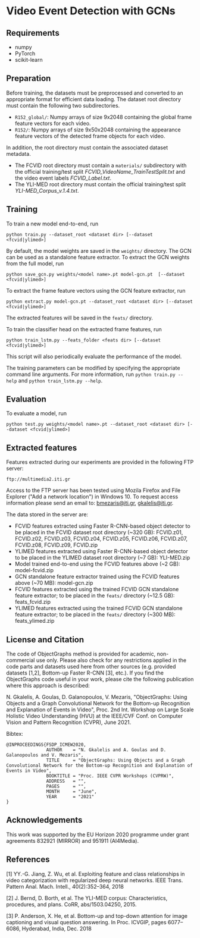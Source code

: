 # Video Event Detection with GCNs

## Requirements

* numpy
* PyTorch
* scikit-learn

## Preparation

Before training, the datasets must be preprocessed and converted to an appropriate format for efficient data loading. The dataset root directory must contain the following two subdirectories.
* ```R152_global/```: Numpy arrays of size 9x2048 containing the global frame feature vectors for each video.
* ```R152/```: Numpy arrays of size 9x50x2048 containing the appearance feature vectors of the detected frame objects for each video.

In addition, the root directory must contain the associated dataset metadata.
* The FCVID root directory must contain a ```materials/``` subdirectory with the official training/test split _FCVID\_VideoName\_TrainTestSplit.txt_ and the video event labels _FCVID\_Label.txt_.
* The YLI-MED root directory must contain the official training/test split _YLI-MED\_Corpus\_v.1.4.txt_.

## Training

To train a new model end-to-end, run
```
python train.py --dataset_root <dataset dir> [--dataset <fcvid|ylimed>]
```
By default, the model weights are saved in the ```weights/``` directory. The GCN can be used as a standalone feature extractor. To extract the GCN weights from the full model, run
```
python save_gcn.py weights/<model name>.pt model-gcn.pt  [--dataset <fcvid|ylimed>]
```

To extract the frame feature vectors using the GCN feature extractor, run
```
python extract.py model-gcn.pt --dataset_root <dataset dir> [--dataset <fcvid|ylimed>]
```
The extracted features will be saved in the ```feats/``` directory.

To train the classifier head on the extracted frame features, run
```
python train_lstm.py --feats_folder <feats dir> [--dataset <fcvid|ylimed>]
```
This script will also periodically evaluate the performance of the model.

The training parameters can be modified by specifying the appropriate command line arguments. For more information, run ```python train.py --help``` and
```python train_lstm.py --help```.

## Evaluation

To evaluate a model, run
```
python test.py weights/<model name>.pt --dataset_root <dataset dir> [--dataset <fcvid|ylimed>]
```

## Extracted features

Features extracted during our experiments are provided in the following FTP server:
```
ftp://multimedia2.iti.gr
```
Access to the FTP server has been tested using Mozila Firefox and File Explorer ("Add a network location") in Windows 10.
To request access information please send an email to: bmezaris@iti.gr, gkalelis@iti.gr.

The data stored in the server are:
* FCVID features extracted using Faster R-CNN-based object detector to be placed in the FCVID dataset root directory (~320 GB): FCVID.z01, FCVID.z02, FCVID.z03, FCVID.z04, FCVID.z05, FCVID.z06, FCVID.z07, FCVID.z08, FCVID.z09, FCVID.zip
* YLIMED features extracted using Faster R-CNN-based object detector to be placed in the YLIMED dataset root directory (~7 GB): YLI-MED.zip
* Model trained end-to-end using the FCVID features above (~2 GB): model-fcvid.zip
* GCN standalone feature extractor trained using the FCVID features above (~70 MB): model-gcn.zip
* FCVID features extracted using the trained FCVID GCN standalone feature extractor; to be placed in the ```feats/``` directory (~12.5 GB): feats_fcvid.zip
* YLIMED features extracted using the trained FCVID GCN standalone feature extractor; to be placed in the ```feats/``` directory (~300 MB): feats_ylimed.zip

## License and Citation

The code of ObjectGraphs method is provided for academic, non-commercial use only. Please also check for any restrictions applied in the code parts and datasets used here from other sources (e.g. provided datasets [1,2], Bottom-up Faster R-CNN [3], etc.). If you find the ObjectGraphs code useful in your work, please cite the following publication where this approach is described:

N. Gkalelis, A. Goulas, D. Galanopoulos, V. Mezaris, "ObjectGraphs: Using Objects and a Graph Convolutional Network for the Bottom-up Recognition and Explanation of Events in Video", Proc. 2nd Int. Workshop on Large Scale Holistic Video Understanding (HVU) at the IEEE/CVF Conf. on Computer Vision and Pattern Recognition (CVPR), June 2021.

Bibtex:
```
@INPROCEEDINGS{FSDP_ICMEW2020,
               AUTHOR    = "N. Gkalelis and A. Goulas and D. Galanopoulos and V. Mezaris",
               TITLE     = "ObjectGraphs: Using Objects and a Graph Convolutional Network for the Bottom-up Recognition and Explanation of Events in Video",
               BOOKTITLE = "Proc. IEEE CVPR Workshops (CVPRW)",
               ADDRESS   = "",
               PAGES     = "",
               MONTH     = "June",
               YEAR      = "2021"
}
```

## Acknowledgements

This work was supported by the EU Horizon 2020 programme under grant agreements 832921 (MIRROR) and 951911 (AI4Media).

## References

[1] YY.-G. Jiang, Z. Wu, et al. Exploiting feature and class relationships in video categorization with regularized deep neural networks. IEEE Trans. Pattern Anal. Mach. Intell., 40(2):352–364, 2018

[2] J. Bernd, D. Borth, et al. The YLI-MED corpus: Characteristics, procedures, and plans. CoRR, abs/1503.04250, 2015.

[3] P. Anderson, X. He, et al. Bottom-up and top-down attention for image captioning and visual question answering. In Proc. ICVGIP, pages 6077–6086, Hyderabad, India, Dec. 2018
